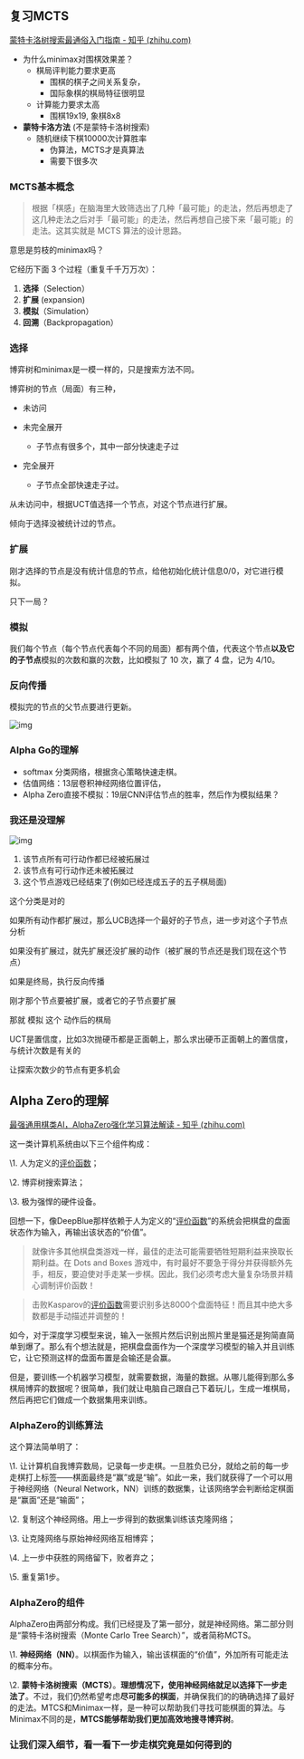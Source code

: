 

## 复习MCTS

[蒙特卡洛树搜索最通俗入门指南 - 知乎 (zhihu.com)](https://zhuanlan.zhihu.com/p/53948964)

- 为什么minimax对围棋效果差？
  - 棋局评判能力要求更高
    - 围棋的棋子之间关系复杂，
    - 国际象棋的棋局特征很明显
  - 计算能力要求太高
    - 围棋19x19, 象棋8x8
- **蒙特卡洛方法** (不是蒙特卡洛树搜索)
  - 随机继续下棋10000次计算胜率
    - 伪算法，MCTS才是真算法
    - 需要下很多次

### MCTS基本概念

> 根据「棋感」在脑海里大致筛选出了几种「最可能」的走法，然后再想走了这几种走法之后对手「最可能」的走法，然后再想自己接下来「最可能」的走法。这其实就是 MCTS 算法的设计思路。 

意思是剪枝的minimax吗？

它经历下面 3 个过程（重复千千万万次）：

1. **选择**（Selection）
2. **扩展** (expansion)
3. **模拟**（Simulation）
4. **回溯**（Backpropagation）

### 选择

博弈树和minimax是一模一样的，只是搜索方法不同。

博弈树的节点（局面）有三种，

- 未访问

- 未完全展开
  - 子节点有很多个，其中一部分快速走子过

- 完全展开
  - 子节点全部快速走子过。

从未访问中，根据UCT值选择一个节点，对这个节点进行扩展。

倾向于选择没被统计过的节点。

### 扩展

刚才选择的节点是没有统计信息的节点，给他初始化统计信息0/0，对它进行模拟。

只下一局？

### 模拟

我们每个节点（每个节点代表每个不同的局面）都有两个值，代表这个节点**以及它的子节点**模拟的次数和赢的次数，比如模拟了 10 次，赢了 4 盘，记为 4/10。

### 反向传播

模拟完的节点的父节点要进行更新。

![img](https://pic1.zhimg.com/80/v2-b958662a0be8daf52bea1cd735a7575c_720w.jpg)

### Alpha Go的理解

- softmax 分类网络，根据贪心策略快速走棋。
- 估值网络：13层卷积神经网络位置评估，
- Alpha Zero直接不模拟：19层CNN评估节点的胜率，然后作为模拟结果？



### 我还是没理解

![img](https://pic4.zhimg.com/80/v2-16cafcfda07f07733d2a2326500b6bd7_720w.jpg)

1. 该节点所有可行动作都已经被拓展过
2. 该节点有可行动作还未被拓展过
3. 这个节点游戏已经结束了(例如已经连成五子的五子棋局面)

这个分类是对的

如果所有动作都扩展过，那么UCB选择一个最好的子节点，进一步对这个子节点分析

如果没有扩展过，就先扩展还没扩展的动作（被扩展的节点还是我们现在这个节点）

如果是终局，执行反向传播



刚才那个节点要被扩展，或者它的子节点要扩展

那就  模拟 这个 动作后的棋局



UCT是置信度，比如3次抛硬币都是正面朝上，那么求出硬币正面朝上的置信度，与统计次数是有关的

让探索次数少的节点有更多机会



## Alpha Zero的理解

[最强通用棋类AI，AlphaZero强化学习算法解读 - 知乎 (zhihu.com)](https://zhuanlan.zhihu.com/p/325865136)

这一类计算机系统由以下三个组件构成：

\1. 人为定义的[评价函数](https://link.zhihu.com/?target=https%3A//en.wikipedia.org/wiki/Evaluation_function)；

\2. 博弈树搜索算法；

\3. 极为强悍的硬件设备。

回想一下，像DeepBlue那样依赖于人为定义的“[评价函数](https://link.zhihu.com/?target=https%3A//en.wikipedia.org/wiki/Evaluation_function)”的系统会把棋盘的盘面状态作为输入，再输出该状态的“价值”。

> 就像许多其他棋盘类游戏一样，最佳的走法可能需要牺牲短期利益来换取长期利益。在 Dots and Boxes 游戏中，有时最好不要急于得分并获得额外先手，相反，要迫使对手走某一步棋。因此，我们必须考虑大量复杂场景并精心调制评价函数！

>  击败Kasparov的[评价函数](https://link.zhihu.com/?target=https%3A//www.sciencedirect.com/science/article/pii/S0004370201001291/pdf)需要识别多达8000个盘面特征！而且其中绝大多数都是手动描述并调整的！

如今，对于深度学习模型来说，输入一张照片然后识别出照片里是猫还是狗简直简单到爆了。那么有个想法就是，把棋盘盘面作为一个深度学习模型的输入并且训练它，让它预测这样的盘面布置是会输还是会赢。

但是，要训练一个机器学习模型，就需要数据，海量的数据。从哪儿能得到那么多棋局博弈的数据呢？很简单，我们就让电脑自己跟自己下着玩儿，生成一堆棋局，然后再把它们做成一个数据集用来训练。

### **AlphaZero的训练算法**

这个算法简单明了：

\1. 让计算机自我博弈数局，记录每一步走棋。一旦胜负已分，就给之前的每一步走棋打上标签——棋面最终是“赢”或是“输”。如此一来，我们就获得了一个可以用于神经网络（Neural Network，NN）训练的数据集，让该网络学会判断给定棋面是“赢面”还是“输面”；

\2. 复制这个神经网络。用上一步得到的数据集训练该克隆网络；

\3. 让克隆网络与原始神经网络互相博弈；

\4. 上一步中获胜的网络留下，败者弃之；

\5. 重复第1步。

### **AlphaZero的组件**

AlphaZero由两部分构成。我们已经提及了第一部分，就是神经网络。第二部分则是“蒙特卡洛树搜索（Monte Carlo Tree Search）”，或者简称MCTS。

\1. **神经网络（NN）**。以棋面作为输入，输出该棋面的“价值”，外加所有可能走法的概率分布。

\2. **蒙特卡洛树搜索（MCTS）**。**理想情况下，使用神经网络就足以选择下一步走法了**。不过，我们仍然希望考虑**尽可能多的棋面**，并确保我们的的确确选择了最好的走法。MTCS和Minimax一样，是一种可以帮助我们寻找可能棋面的算法。与Minimax不同的是，**MTCS能够帮助我们更加高效地搜寻博弈树**。

### **让我们深入细节，看一看下一步走棋究竟是如何得到的**